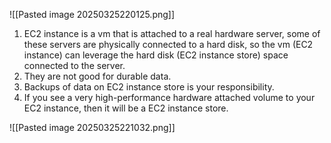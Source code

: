 ![[Pasted image 20250325220125.png]]

1) EC2 instance is a vm that is attached to a real hardware server, some of these servers are physically connected to a hard disk, so the vm (EC2 instance) can leverage the hard disk (EC2 instance store) space connected to the server.
2) They are not good for durable data.
3) Backups of data on EC2 instance store is your responsibility.
4) If you see a very high-performance hardware attached volume to your EC2 instance, then it will be a EC2 instance store.

![[Pasted image 20250325221032.png]]
